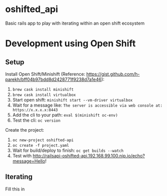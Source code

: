 # oshifted_api
Basic rails app to play with iterating within an open shift ecosystem

# Development using Open Shift
## Setup
Install Open Shift/Minishift (Reference: https://gist.github.com/h-parekh/bff04b97bdd8d2428771f9238d7a1e46):
1. `brew cask install minishift`
1. `brew cask install virtualbox`
1. Start open shift: `minishift start --vm-driver virtualbox`
1. Wait for a message like: `The server is accessible via web console at: https://x.x.x.x:8443`
1. Add the cli to your path: `eval $(minishift oc-env)`
1. Test the cli: `oc version`

Create the project:
1. `oc new-project oshifted-api`
1. `oc create -f project.yaml`
1. Wait for build/deploy to finish: `oc get builds --watch`
1. Test with http://railsapi-oshifted-api.192.168.99.100.nip.io/echo?message=Hello!

## Iterating
Fill this in
